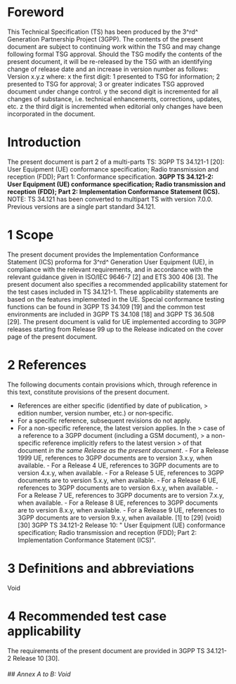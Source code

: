 # Foreword
This Technical Specification (TS) has been produced by the 3^rd^ Generation
Partnership Project (3GPP).
The contents of the present document are subject to continuing work within the
TSG and may change following formal TSG approval. Should the TSG modify the
contents of the present document, it will be re-released by the TSG with an
identifying change of release date and an increase in version number as
follows:
Version x.y.z
where:
x the first digit:
1 presented to TSG for information;
2 presented to TSG for approval;
3 or greater indicates TSG approved document under change control.
y the second digit is incremented for all changes of substance, i.e. technical
enhancements, corrections, updates, etc.
z the third digit is incremented when editorial only changes have been
incorporated in the document.
# Introduction
The present document is part 2 of a multi-parts TS:
3GPP TS 34.121-1 [20]: User Equipment (UE) conformance specification; Radio
transmission and reception (FDD); Part 1: Conformance specification.
**3GPP TS 34.121-2: User Equipment (UE) conformance specification; Radio
transmission and reception (FDD); Part 2: Implementation Conformance Statement
(ICS).**
NOTE: TS 34.121 has been converted to multipart TS with version 7.0.0.
Previous versions are a single part standard 34.121.
# 1 Scope
The present document provides the Implementation Conformance Statement (ICS)
proforma for 3^rd^ Generation User Equipment (UE), in compliance with the
relevant requirements, and in accordance with the relevant guidance given in
ISO/IEC 9646-7 [2] and ETS 300 406 [3].
The present document also specifies a recommended applicability statement for
the test cases included in TS 34.121-1. These applicability statements are
based on the features implemented in the UE.
Special conformance testing functions can be found in 3GPP TS 34.109 [19] and
the common test environments are included in 3GPP TS 34.108 [18] and 3GPP TS
36.508 [29].
The present document is valid for UE implemented according to 3GPP releases
starting from Release 99 up to the Release indicated on the cover page of the
present document.
# 2 References
The following documents contain provisions which, through reference in this
text, constitute provisions of the present document.
  * References are either specific (identified by date of publication, > edition number, version number, etc.) or non‑specific.
  * For a specific reference, subsequent revisions do not apply.
  * For a non-specific reference, the latest version applies. In the > case of a reference to a 3GPP document (including a GSM document), > a non-specific reference implicitly refers to the latest version > of that document _in the same Release as the present document_.
\- For a Release 1999 UE, references to 3GPP documents are to version 3.x.y,
when available.
\- For a Release 4 UE, references to 3GPP documents are to version 4.x.y, when
available.
\- For a Release 5 UE, references to 3GPP documents are to version 5.x.y, when
available.
\- For a Release 6 UE, references to 3GPP documents are to version 6.x.y, when
available.
\- For a Release 7 UE, references to 3GPP documents are to version 7.x.y, when
available.
\- For a Release 8 UE, references to 3GPP documents are to version 8.x.y, when
available.
\- For a Release 9 UE, references to 3GPP documents are to version 9.x.y, when
available.
[1] to [29] (void)
[30] 3GPP TS 34.121-2 Release 10: \" User Equipment (UE) conformance
specification; Radio transmission and reception (FDD); Part 2: Implementation
Conformance Statement (ICS)\".
# 3 Definitions and abbreviations
Void
# 4 Recommended test case applicability
The requirements of the present document are provided in 3GPP TS 34.121-2
Release 10 [30].
###### ## Annex A to B: Void
#